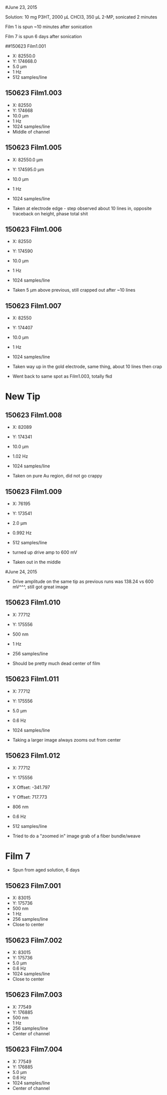 #June 23, 2015

Solution: 10 mg P3HT, 2000 µL CHCl3, 350 µL 2-MP, sonicated 2 minutes

Film 1 is spun ~10 minutes after sonication

Film 7 is spun 6 days after sonication

##150623 Film1.001
* X: 82550.0
* Y: 174668.0
* 5.0 µm
* 1 Hz
* 512 samples/line

## 150623 Film1.003
* X: 82550
* Y: 174668
* 10.0 µm
* 1 Hz
* 1024 samples/line
* Middle of channel

## 150623 Film1.005
* X: 82550.0 µm
* Y: 174595.0 µm
* 10.0 µm
* 1 Hz
* 1024 samples/line

* Taken at electrode edge - step observed about 10 lines in, opposite traceback on height, phase total shit

## 150623 Film1.006
* X: 82550
* Y: 174590
* 10.0 µm
* 1 Hz
* 1024 samples/line

* Taken 5 µm above previous, still crapped out after ~10 lines

## 150623 Film1.007
* X: 82550
* Y: 174407
* 10.0 µm
* 1 Hz
* 1024 samples/line

* Taken way up in the gold electrode, same thing, about 10 lines then crap

* Went back to same spot as Film1.003, totally fkd

# New Tip

## 150623 Film1.008
* X: 82089
* Y: 174341
* 10.0 µm
* 1.02 Hz
* 1024 samples/line

* Taken on pure Au region, did not go crappy

## 150623 Film1.009
* X: 76195
* Y: 173541
* 2.0 µm
* 0.992 Hz
* 512 samples/line
* turned up drive amp to 600 mV

* Taken out in the middle

#June 24, 2015

* Drive amplitude on the same tip as previous runs was 138.24 vs 600 mV^^^, still got great image

## 150623 Film1.010
* X: 77712
* Y: 175556
* 500 nm
* 1 Hz
* 256 samples/line

* Should be pretty much dead center of film

## 150623 Film1.011
* X: 77712
* Y: 175556
* 5.0 µm
* 0.6 Hz
* 1024 samples/line

* Taking a larger image always zooms out from center

## 150623 Film1.012
* X: 77712
* Y: 175556
* X Offset: -341.797
* Y Offset: 717.773
* 806 nm
* 0.6 Hz
* 512 samples/line

* Tried to do a "zoomed in" image grab of a fiber bundle/weave

# Film 7
* Spun from aged solution, 6 days

## 150623 Film7.001
* X: 83015
* Y: 175736
* 500 nm
* 1 Hz
* 256 samples/line
* Close to center

## 150623 Film7.002
* X: 83015
* Y: 175736
* 5.0 µm
* 0.6 Hz
* 1024 samples/line
* Close to center

## 150623 Film7.003
* X: 77549
* Y: 176885
* 500 nm
* 1 Hz
* 256 samples/line
* Center of channel

## 150623 Film7.004
* X: 77549
* Y: 176885
* 5.0 µm
* 0.6 Hz
* 1024 samples/line
* Center of channel
